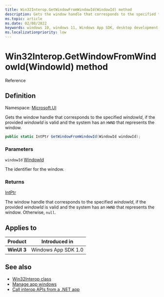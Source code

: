 ```yaml
---
title: Win32Interop.GetWindowFromWindowId(WindowId) method
description: Gets the window handle that corresponds to the specified *windowId*, if the provided *windowId* is valid and the system has an `HWND` that represents the window.
ms.topic: article
ms.date: 02/08/2022
keywords: windows 10, windows 11, Windows App SDK, desktop development, winui, app sdk, C#, interop, Win32Interop.GetDisplayIdFromMonitor, GetDisplayIdFromMonitor
ms.localizationpriority: low
---
```


# Win32Interop.GetWindowFromWindowId(WindowId) method

Reference

## Definition

Namespace: [Microsoft.UI](microsoft.ui.md)

Gets the window handle that corresponds to the specified *windowId*, if the provided *windowId* is valid and the system has an `HWND` that represents the window.

```csharp
public static IntPtr GetWindowFromWindowId(WindowId windowId);
```

### Parameters

`windowId` [WindowId](/windows/windows-app-sdk/api/winrt/microsoft.ui.windowid)

The identifier for the window.

### Returns

[IntPtr](/dotnet/api/system.intptr)

The window handle that corresponds to the specified *windowId*, if the provided *windowId* is valid and the system has an `HWND` that represents the window. Otherwise, `null`.

## Applies to

| Product | Introduced in |
|-|-|
|**WinUI 3**|Windows App SDK 1.0|

## See also

* [Win32Interop class](microsoft.ui.win32interop.md)
* [Manage app windows](../../../windows-app-sdk/windowing/windowing-overview.md)
* [Call interop APIs from a .NET app](../../../desktop/modernize/winrt-com-interop-csharp.md)